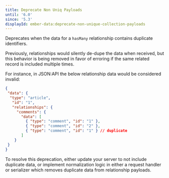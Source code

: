 ```yaml
---
title: Deprecate Non Uniq Payloads
until: '6.0'
since: '5.3'
displayId: ember-data:deprecate-non-unique-collection-payloads
---
```


Deprecates when the data for a `hasMany` relationship contains duplicate identifiers.

Previously, relationships would silently de-dupe the data when received, but this behavior is being removed in favor of erroring if the same related record is included multiple times.

For instance, in JSON:API the below relationship data would be considered invalid:

```json
{
 "data": {
  "type": "article",
   "id": "1",
   "relationships": {
     "comments": {
       "data": [
         { "type": "comment", "id": "1" },
         { "type": "comment", "id": "2" },
         { "type": "comment", "id": "1" } // duplicate
       ]
    }
 }
}
```

To resolve this deprecation, either update your server to not include duplicate data, or implement normalization logic in either a request handler or serializer which removes duplicate data from relationship payloads.
